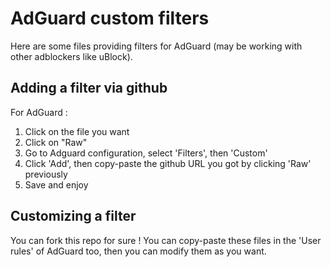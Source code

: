 # AdGuard custom filters

Here are some files providing filters for AdGuard (may be working with other adblockers like uBlock).

## Adding a filter via github

For AdGuard :
1. Click on the file you want
2. Click on "Raw"
3. Go to Adguard configuration, select 'Filters', then 'Custom'
4. Click 'Add', then copy-paste the github URL you got by clicking 'Raw' previously
5. Save and enjoy

## Customizing a filter

You can fork this repo for sure !
You can copy-paste these files in the 'User rules' of AdGuard too, then you can modify them as you want.
